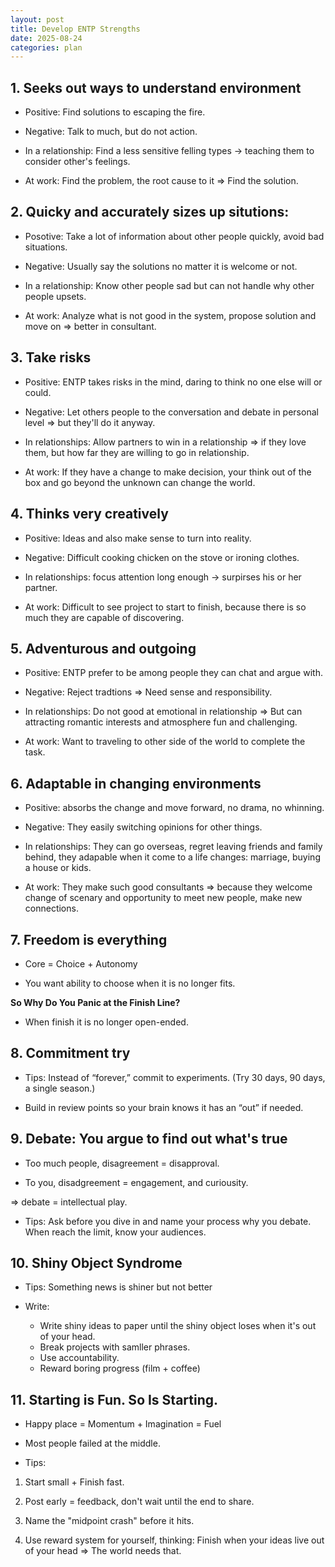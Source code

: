```yaml
---
layout: post
title: Develop ENTP Strengths
date: 2025-08-24
categories: plan
---
```


## 1. Seeks out ways to understand environment

- Positive: Find solutions to escaping the fire.

- Negative: Talk to much, but do not action.

- In a relationship: Find a less sensitive felling types -> teaching them to consider other's feelings.

- At work: Find the problem, the root cause to it => Find the solution.

## 2. Quicky and accurately sizes up situtions:

- Posotive: Take a lot of information about other people quickly, avoid bad situations.

- Negative: Usually say the solutions no matter it is welcome or not.

- In a relationship: Know other people sad but can not handle why other people upsets.

- At work: Analyze what is not good in the system, propose solution and move on => better in consultant.

## 3. Take risks

- Positive: ENTP takes risks in the mind, daring to think no one else will or could.

- Negative: Let others people to the conversation and debate in personal level => but they'll do it anyway.

- In relationships: Allow partners to win in a relationship => if they love them, but how far they are willing to go in relationship.

- At work: If they have a change to make decision, your think out of the box and go beyond the unknown can change the world.

## 4. Thinks very creatively

- Positive: Ideas and also make sense to turn into reality.

- Negative: Difficult cooking chicken on the stove or ironing clothes.

- In relationships: focus attention long enough -> surpirses his or her partner.

- At work: Difficult to see project to start to finish, because there is so much they are capable of discovering.

## 5. Adventurous and outgoing

- Positive: ENTP prefer to be among people they can chat and argue with.

- Negative: Reject tradtions => Need sense and responsibility.

- In relationships: Do not good at emotional in relationship => But can attracting romantic interests and atmosphere fun and challenging.

- At work: Want to traveling to other side of the world to complete the task.

## 6. Adaptable in changing environments

- Positive: absorbs the change and move forward, no drama, no whinning.

- Negative: They easily switching opinions for other things.

- In relationships: They can go overseas, regret leaving friends and family behind, they adapable when it come to a life changes: marriage, buying a house or kids.

- At work: They make such good consultants => because they welcome change of scenary and opportunity to meet new people, make new connections.

## 7. Freedom is everything

- Core = Choice + Autonomy

- You want ability to choose when it is no longer fits.

**So Why Do You Panic at the Finish Line?**

- When finish it is no longer open-ended.

## 8. Commitment try

- Tips: Instead of “forever,” commit to experiments. (Try 30 days, 90 days, a single season.)

- Build in review points so your brain knows it has an “out” if needed.

## 9. Debate: You argue to find out what's true

- Too much people, disagreement = disapproval.

- To you, disadgreement = engagement, and curiousity.

=> debate = intellectual play.

- Tips: Ask before you dive in and name your process why you debate. When reach the limit, know your audiences.

## 10. Shiny Object Syndrome

- Tips: Something news is shiner but not better

- Write:
  - Write shiny ideas to paper until the shiny object loses when it's out of your head.
  - Break projects with samller phrases.
  - Use accountability.
  - Reward boring progress (film + coffee)

## 11. Starting is Fun. So Is Starting.

- Happy place = Momentum + Imagination = Fuel

- Most people failed at the middle.

- Tips:

1. Start small + Finish fast.

2. Post early = feedback, don't wait until the end to share.

3. Name the "midpoint crash" before it hits.

4. Use reward system for yourself, thinking: Finish when your ideas live out of your head => The world needs that.
